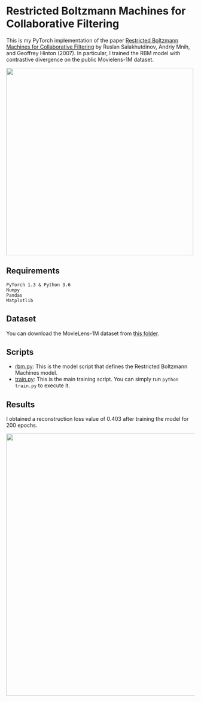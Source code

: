 # Restricted Boltzmann Machines for Collaborative Filtering

This is my PyTorch implementation of the paper [Restricted Boltzmann Machines for Collaborative Filtering](https://www.cs.toronto.edu/~rsalakhu/papers/rbmcf.pdf) by Ruslan Salakhutdinov, Andriy Mnih, and Geoffrey Hinton (2007). In particular, I trained the RBM model with contrastive divergence on the public Movielens-1M dataset.

<img src="https://github.com/khanhnamle1994/transfer-rec/blob/master/RBM-CF-PyTorch/pics/Fig1.png" width="500">

## Requirements
```
PyTorch 1.3 & Python 3.6
Numpy
Pandas
Matplotlib
```

## Dataset
You can download the MovieLens-1M dataset from [this folder](https://github.com/khanhnamle1994/transfer-rec/tree/master/ml-1m).

## Scripts
* [rbm.py](https://github.com/khanhnamle1994/transfer-rec/blob/master/RBM-CF-PyTorch/rbm.py): This is the model script that defines the Restricted Boltzmann Machines model.
* [train.py](https://github.com/khanhnamle1994/transfer-rec/blob/master/RBM-CF-PyTorch/train.py): This is the main training script. You can simply run `python train.py` to execute it.

## Results
I obtained a reconstruction loss value of 0.403 after training the model for 200 epochs.

<img src="https://github.com/khanhnamle1994/transfer-rec/blob/master/RBM-CF-PyTorch/pics/result.png" width="700">
